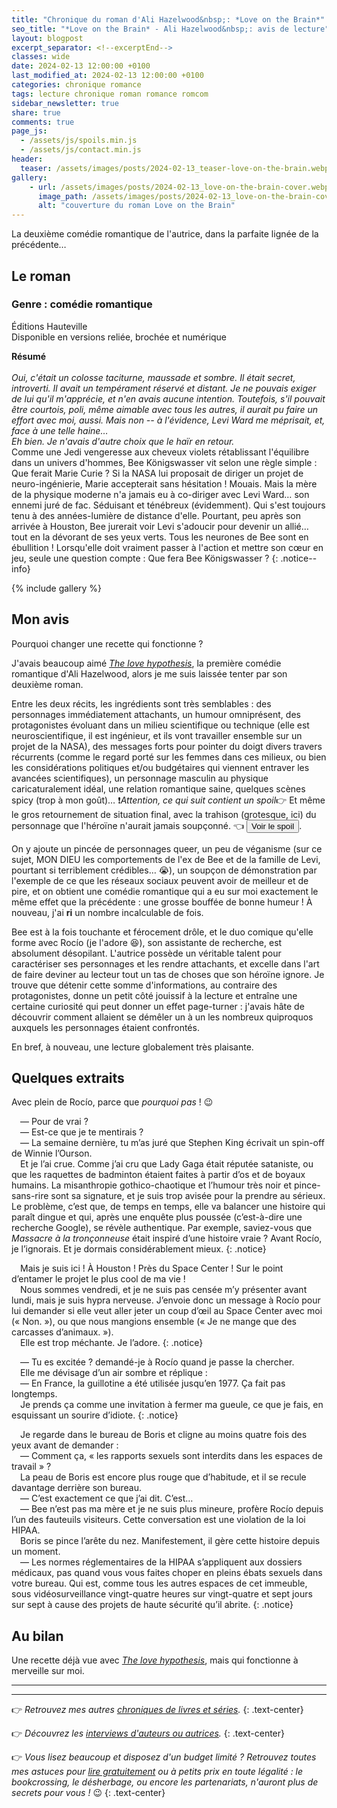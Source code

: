 ```yaml
---
title: "Chronique du roman d'Ali Hazelwood&nbsp;: *Love on the Brain*"
seo_title: "*Love on the Brain* - Ali Hazelwood&nbsp;: avis de lecture"
layout: blogpost
excerpt_separator: <!--excerptEnd-->
classes: wide
date: 2024-02-13 12:00:00 +0100
last_modified_at: 2024-02-13 12:00:00 +0100
categories: chronique romance
tags: lecture chronique roman romance romcom
sidebar_newsletter: true
share: true
comments: true
page_js:
  - /assets/js/spoils.min.js
  - /assets/js/contact.min.js
header:
  teaser: /assets/images/posts/2024-02-13_teaser-love-on-the-brain.webp
gallery:
    - url: /assets/images/posts/2024-02-13_love-on-the-brain-cover.webp
      image_path: /assets/images/posts/2024-02-13_love-on-the-brain-cover.webp
      alt: "couverture du roman Love on the Brain"
---
```


La deuxième comédie romantique de l'autrice, dans la parfaite lignée de la précédente<!--excerptEnd-->&hellip;


## Le roman

### Genre&nbsp;: comédie romantique

Éditions Hauteville<br />
Disponible en versions reliée, brochée et numérique

**Résumé**<br /><br />
*Oui, c'était un colosse taciturne, maussade et sombre. Il était secret, introverti. Il avait un tempérament réservé et distant. Je ne pouvais exiger de lui qu'il m'apprécie, et n'en avais aucune intention. Toutefois, s'il pouvait être courtois, poli, même aimable avec tous les autres, il aurait pu faire un effort avec moi, aussi. Mais non -- à l'évidence, Levi Ward me méprisait, et, face à une telle haine&hellip;*<br/>
*Eh bien. Je n'avais d'autre choix que le haïr en retour.*<br/>
Comme une Jedi vengeresse aux cheveux violets rétablissant l'équilibre dans un univers d'hommes, Bee Königswasser vit selon une règle simple&nbsp;: Que ferait Marie Curie&nbsp;? Si la NASA lui proposait de diriger un projet de neuro-ingénierie, Marie accepterait sans hésitation&nbsp;! Mouais. Mais la mère de la physique moderne n'a jamais eu à co-diriger avec Levi Ward&hellip; son ennemi juré de fac. Séduisant et ténébreux (évidemment). Qui s'est toujours tenu à des années-lumière de distance d'elle. Pourtant, peu après son arrivée à Houston, Bee jurerait voir Levi s'adoucir pour devenir un allié&hellip; tout en la dévorant de ses yeux verts. Tous les neurones de Bee sont en ébullition&nbsp;! Lorsqu'elle doit vraiment passer à l'action et mettre son c&oelig;ur en jeu, seule une question compte&nbsp;: Que fera Bee Königswasser&nbsp;?
{: .notice--info}

{% include gallery %}


## Mon avis

Pourquoi changer une recette qui fonctionne&nbsp;?

J'avais beaucoup aimé [*The love hypothesis*](/chronique/romance/2023/08/22/ali-hazelwood-the-love-hypothesis.html), la première comédie romantique d'Ali Hazelwood, alors je me suis laissée tenter par son deuxième roman.

Entre les deux récits, les ingrédients sont très semblables&nbsp;: des personnages immédiatement attachants, un humour omniprésent, des protagonistes évoluant dans un milieu scientifique ou technique (elle est neuroscientifique, il est ingénieur, et ils vont travailler ensemble sur un projet de la NASA), des messages forts pour pointer du doigt divers travers récurrents (comme le regard porté sur les femmes dans ces milieux, ou bien les considérations politiques et/ou budgétaires qui viennent entraver les avancées scientifiques), un personnage masculin au physique caricaturalement idéal, une relation romantique saine, quelques scènes spicy (trop à mon goût)&hellip; ❗*Attention, ce qui suit contient un spoil*👉
<span id="AH-spoil-1" class="hidden" markdown="1">
Et même le gros retournement de  situation final, avec la trahison (grotesque, ici) du personnage que l'héroïne n'aurait jamais soupçonné.
👈 </span>
<button target-id="#AH-spoil-1" class="btn btn--primary btn--small" onclick="toggle(this)">Voir le spoil</button>.

On y ajoute un pincée de personnages queer, un peu de véganisme (sur ce sujet, MON DIEU les comportements de l'ex de Bee et de la famille de Levi, pourtant si terriblement crédibles&hellip; 😭), un soupçon de démonstration par l'exemple de ce que les réseaux sociaux peuvent avoir de meilleur et de pire, et on obtient une comédie romantique qui a eu sur moi exactement le même effet que la précédente&nbsp;: une grosse bouffée de bonne humeur&nbsp;! À nouveau, j'ai **ri** un nombre incalculable de fois.

Bee est à la fois touchante et férocement drôle, et le duo comique qu'elle forme avec Rocío (je l'adore 😆), son assistante de recherche, est absolument désopilant. L'autrice possède un véritable talent pour caractériser ses personnages et les rendre attachants, et excelle dans l'art de faire deviner au lecteur tout un tas de choses que son héroïne ignore. Je trouve que détenir cette somme d'informations, au contraire des protagonistes, donne un petit côté jouissif à la lecture et entraîne une certaine curiosité qui peut donner un effet page-turner&nbsp;: j'avais hâte de découvrir comment allaient se démêler un à un les nombreux quiproquos auxquels les personnages étaient confrontés.

En bref, à nouveau, une lecture globalement très plaisante.


## Quelques extraits

Avec plein de Rocío, parce que *pourquoi pas*&nbsp;! 😉

<span style="margin-left: 1em;"></span>—&nbsp;Pour de vrai&nbsp;?<br/>
<span style="margin-left: 1em;"></span>—&nbsp;Est-ce que je te mentirais&nbsp;?<br/>
<span style="margin-left: 1em;"></span>—&nbsp;La semaine dernière, tu m’as juré que Stephen King écrivait un spin-off de Winnie l’Ourson.<br/>
<span style="margin-left: 1em;"></span>Et je l’ai crue. Comme j’ai cru que Lady Gaga était réputée sataniste, ou que les raquettes de badminton étaient faites à partir d’os et de boyaux humains. La misanthropie gothico-chaotique et l’humour très noir et pince-sans-rire sont sa signature, et je suis trop avisée pour la prendre au sérieux. Le problème, c’est que, de temps en temps, elle va balancer une histoire qui paraît dingue et qui, après une enquête plus poussée (c’est-à-dire une recherche Google), se révèle authentique. Par exemple, saviez-vous que *Massacre à la tronçonneuse* était inspiré d’une histoire vraie&nbsp;? Avant Rocío, je l’ignorais. Et je dormais considérablement mieux.
{: .notice}

<span style="margin-left: 1em;"></span>Mais je suis ici&nbsp;! À Houston&nbsp;! Près du Space Center&nbsp;! Sur le point d’entamer le projet le plus cool de ma vie&nbsp;!<br/>
<span style="margin-left: 1em;"></span>Nous sommes vendredi, et je ne suis pas censée m’y présenter avant lundi, mais je suis hypra nerveuse. J’envoie donc un message à Rocío pour lui demander si elle veut aller jeter un coup d’œil au Space Center avec moi («&nbsp;Non.&nbsp;»), ou que nous mangions ensemble («&nbsp;Je ne mange que des carcasses d’animaux.&nbsp;»).<br/>
<span style="margin-left: 1em;"></span>Elle est trop méchante. Je l’adore.
{: .notice}

<span style="margin-left: 1em;"></span>—&nbsp;Tu es excitée&nbsp;? demandé-je à Rocío quand je passe la chercher.<br/>
<span style="margin-left: 1em;"></span>Elle me dévisage d’un air sombre et réplique&nbsp;:<br/>
<span style="margin-left: 1em;"></span>—&nbsp;En France, la guillotine a été utilisée jusqu’en 1977. Ça fait pas longtemps.<br/>
<span style="margin-left: 1em;"></span>Je prends ça comme une invitation à fermer ma gueule, ce que je fais, en esquissant un sourire d’idiote.
{: .notice}

<span style="margin-left: 1em;"></span>Je regarde dans le bureau de Boris et cligne au moins quatre fois des yeux avant de demander&nbsp;:<br/>
<span style="margin-left: 1em;"></span>—&nbsp;Comment ça, «&nbsp;les rapports sexuels sont interdits dans les espaces de travail&nbsp;»&nbsp;?<br/>
<span style="margin-left: 1em;"></span>La peau de Boris est encore plus rouge que d’habitude, et il se recule davantage derrière son bureau.<br/>
<span style="margin-left: 1em;"></span>—&nbsp;C’est exactement ce que j’ai dit. C’est…<br/>
<span style="margin-left: 1em;"></span>—&nbsp;Bee n’est pas ma mère et je ne suis plus mineure, profère Rocío depuis l’un des fauteuils visiteurs. Cette conversation est une violation de la loi HIPAA.<br/>
<span style="margin-left: 1em;"></span>Boris se pince l’arête du nez. Manifestement, il gère cette histoire depuis un moment.<br/>
<span style="margin-left: 1em;"></span>—&nbsp;Les normes réglementaires de la HIPAA s’appliquent aux dossiers médicaux, pas quand vous vous faites choper en pleins ébats sexuels dans votre bureau. Qui est, comme tous les autres espaces de cet immeuble, sous vidéosurveillance vingt-quatre heures sur vingt-quatre et sept jours sur sept à cause des projets de haute sécurité qu’il abrite.
{: .notice}


## Au bilan

Une recette déjà vue avec [*The love hypothesis*](/chronique/romance/2023/08/22/ali-hazelwood-the-love-hypothesis.html), mais qui fonctionne à merveille sur moi.

---
---
👉 *Retrouvez mes autres [chroniques de livres et séries](/blog/tags#chronique).*
{: .text-center}

👉 *Découvrez les [interviews d'auteurs ou autrices](/blog/tags#interview).*
{: .text-center}

👉 *Vous lisez beaucoup et disposez d'un budget limité&nbsp;? Retrouvez toutes mes astuces pour [lire gratuitement](/lecture/2022/08/22/lire-gratuitement.html) ou à petits prix en toute légalité&nbsp;: le bookcrossing, le désherbage, ou encore les partenariats, n'auront plus de secrets pour vous&nbsp;!* 😉
{: .text-center}
